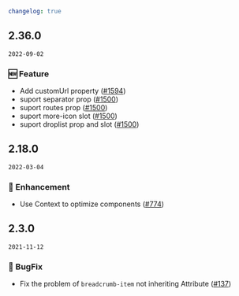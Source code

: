 ```yaml
changelog: true
```

## 2.36.0

`2022-09-02`

### 🆕 Feature

- Add customUrl property ([#1594](https://github.com/arco-design/arco-design-vue/pull/1594))
- suport separator prop ([#1500](https://github.com/arco-design/arco-design-vue/pull/1500))
- suport routes prop ([#1500](https://github.com/arco-design/arco-design-vue/pull/1500))
- suport more-icon slot ([#1500](https://github.com/arco-design/arco-design-vue/pull/1500))
- suport droplist prop  and slot ([#1500](https://github.com/arco-design/arco-design-vue/pull/1500))


## 2.18.0

`2022-03-04`

### 💎 Enhancement

- Use Context to optimize components ([#774](https://github.com/arco-design/arco-design-vue/pull/774))


## 2.3.0

`2021-11-12`

### 🐛 BugFix

- Fix the problem of `breadcrumb-item` not inheriting Attribute ([#137](https://github.com/arco-design/arco-design-vue/pull/137))

